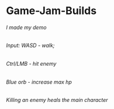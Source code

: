 # Game-Jam-Builds
###### I made my demo
###### Input: WASD - walk; 
######        Ctrl/LMB - hit enemy

###### Blue orb - increase max hp 
###### Killing an enemy heals the main character